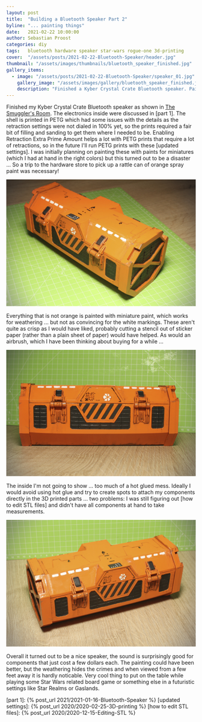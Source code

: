 ```yaml
---
layout: post
title:  "Building a Bluetooth Speaker Part 2"
byline: "... painting things"
date:   2021-02-22 10:00:00
author: Sebastian Proost
categories: diy
tags:	bluetooth hardware speaker star-wars rogue-one 3d-printing
cover:  "/assets/posts/2021-02-22-Bluetooth-Speaker/header.jpg"
thumbnail: "/assets/images/thumbnails/bluetooth_speaker_finished.jpg"
gallery_items:
  - image: "/assets/posts/2021-02-22-Bluetooth-Speaker/speaker_01.jpg"
    gallery_image: "/assets/images/gallery/bluetooth_speaker_finished.jpg"
    description: "Finished a Kyber Crystal Crate Bluetooth speaker. Paint job is a bit sloppy ... a future project might be a good reason to pick up an airbrush ;-)"
---
```


Finished my Kyber Crystal Crate Bluetooth speaker as shown in [The Smuggler's Room]. The electronics inside were 
discussed in [part 1]. The shell is printed in PETG which had some issues with the details as the retraction settings
were not dialed in 100% yet, so the prints required a fair bit of filling and sanding to get them
where I needed to be. Enabling Retraction Extra Prime Amount helps a lot with PETG prints that require a lot of 
retractions, so in the future I'll run PETG prints with these [updated settings].
I was initially planning on painting these with paints for miniatures (which I had at hand in the right colors) but this 
turned out to be a disaster ... So a trip to the hardware store to pick up a rattle can of orange spray paint was 
necessary!

![Kyber Crystal Crate Bluetooth speaker](/assets/posts/2021-02-22-Bluetooth-Speaker/speaker_01.jpg)

Everything that is not orange is painted with miniature paint, which works for weathering ... but not as convincing for
the white markings. These aren't quite as crisp as I would have liked, probably cutting a stencil out of sticker paper
(rather than a plain sheet of paper) would have helped. As would an airbrush, which I have been thinking about buying
for a while ...

![Kyber Crystal Crate Bluetooth speaker](/assets/posts/2021-02-22-Bluetooth-Speaker/speaker_02.jpg)

The inside I'm not going to show ... too much of a hot glued mess. Ideally I would avoid using hot glue and try to 
create spots to attach my components directly in the 3D printed parts ... two problems: I was still figuring out 
[how to edit STL files] and didn't have all components at hand to take measurements. 

![Kyber Crystal Crate Bluetooth speaker](/assets/posts/2021-02-22-Bluetooth-Speaker/speaker_03.jpg)

Overall it turned out to be a nice speaker, the sound is surprisingly good for components that just cost a few dollars 
each. The painting could have been better, but the weathering hides the crimes and when viewed from a few feet away it
is hardly noticable. Very cool thing to put on the table while playing some Star Wars related board game or something
else in a futuristic settings like Star Realms or Gaslands.

[The Smuggler's Room]: https://www.youtube.com/watch?v=2wUlkyUbZ-I
[part 1]: {% post_url 2021/2021-01-16-Bluetooth-Speaker %}
[updated settings]: {% post_url 2020/2020-02-25-3D-printing %}
[how to edit STL files]: {% post_url 2020/2020-12-15-Editing-STL %}

